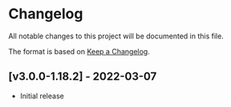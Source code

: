 # Changelog
All notable changes to this project will be documented in this file.

The format is based on [Keep a Changelog].

## [v3.0.0-1.18.2] - 2022-03-07
- Initial release

[Keep a Changelog]: https://keepachangelog.com/en/1.0.0/

